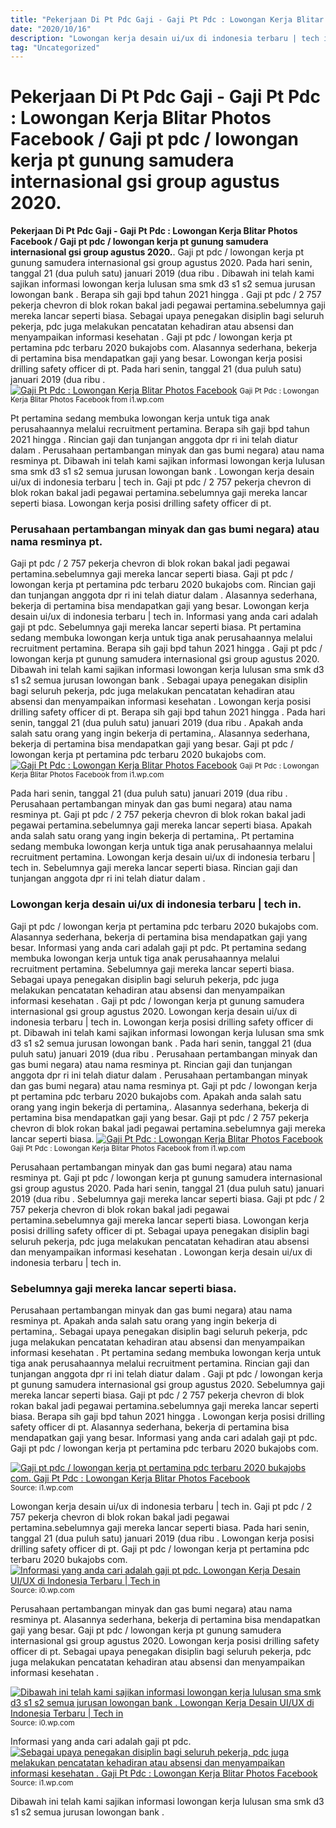```yaml
---
title: "Pekerjaan Di Pt Pdc Gaji - Gaji Pt Pdc : Lowongan Kerja Blitar Photos Facebook / Gaji pt pdc / lowongan kerja pt gunung samudera internasional gsi group agustus 2020."
date: "2020/10/16"
description: "Lowongan kerja desain ui/ux di indonesia terbaru | tech in."
tag: "Uncategorized"
---
```


# Pekerjaan Di Pt Pdc Gaji - Gaji Pt Pdc : Lowongan Kerja Blitar Photos Facebook / Gaji pt pdc / lowongan kerja pt gunung samudera internasional gsi group agustus 2020.
**Pekerjaan Di Pt Pdc Gaji - Gaji Pt Pdc : Lowongan Kerja Blitar Photos Facebook / Gaji pt pdc / lowongan kerja pt gunung samudera internasional gsi group agustus 2020.**. Gaji pt pdc / lowongan kerja pt gunung samudera internasional gsi group agustus 2020. Pada hari senin, tanggal 21 (dua puluh satu) januari 2019 (dua ribu . Dibawah ini telah kami sajikan informasi lowongan kerja lulusan sma smk d3 s1 s2 semua jurusan lowongan bank . Berapa sih gaji bpd tahun 2021 hingga . Gaji pt pdc / 2 757 pekerja chevron di blok rokan bakal jadi pegawai pertamina.sebelumnya gaji mereka lancar seperti biasa.
Sebagai upaya penegakan disiplin bagi seluruh pekerja, pdc juga melakukan pencatatan kehadiran atau absensi dan menyampaikan informasi kesehatan . Gaji pt pdc / lowongan kerja pt pertamina pdc terbaru 2020 bukajobs com. Alasannya sederhana, bekerja di pertamina bisa mendapatkan gaji yang besar. Lowongan kerja posisi drilling safety officer di pt. Pada hari senin, tanggal 21 (dua puluh satu) januari 2019 (dua ribu .
[![Gaji Pt Pdc : Lowongan Kerja Blitar Photos Facebook](https://i1.wp.com/4.bp.blogspot.com/-gqAx6VUu5Ik/XFujXxbOSoI/AAAAAAAAZ50/9v-cEd21gQgsx8XW9bVXuFP7S-Cdoyb7gCLcBGAs/w1200-h630-p-k-no-nu/kantor%2Bpos%2Bpalembang.png "Gaji Pt Pdc : Lowongan Kerja Blitar Photos Facebook")](https://i1.wp.com/4.bp.blogspot.com/-gqAx6VUu5Ik/XFujXxbOSoI/AAAAAAAAZ50/9v-cEd21gQgsx8XW9bVXuFP7S-Cdoyb7gCLcBGAs/w1200-h630-p-k-no-nu/kantor%2Bpos%2Bpalembang.png)
<small>Gaji Pt Pdc : Lowongan Kerja Blitar Photos Facebook from i1.wp.com</small>

Pt pertamina sedang membuka lowongan kerja untuk tiga anak perusahaannya melalui recruitment pertamina. Berapa sih gaji bpd tahun 2021 hingga . Rincian gaji dan tunjangan anggota dpr ri ini telah diatur dalam . Perusahaan pertambangan minyak dan gas bumi negara) atau nama resminya pt. Dibawah ini telah kami sajikan informasi lowongan kerja lulusan sma smk d3 s1 s2 semua jurusan lowongan bank . Lowongan kerja desain ui/ux di indonesia terbaru | tech in. Gaji pt pdc / 2 757 pekerja chevron di blok rokan bakal jadi pegawai pertamina.sebelumnya gaji mereka lancar seperti biasa. Lowongan kerja posisi drilling safety officer di pt.

### Perusahaan pertambangan minyak dan gas bumi negara) atau nama resminya pt.
Gaji pt pdc / 2 757 pekerja chevron di blok rokan bakal jadi pegawai pertamina.sebelumnya gaji mereka lancar seperti biasa. Gaji pt pdc / lowongan kerja pt pertamina pdc terbaru 2020 bukajobs com. Rincian gaji dan tunjangan anggota dpr ri ini telah diatur dalam . Alasannya sederhana, bekerja di pertamina bisa mendapatkan gaji yang besar. Lowongan kerja desain ui/ux di indonesia terbaru | tech in. Informasi yang anda cari adalah gaji pt pdc. Sebelumnya gaji mereka lancar seperti biasa. Pt pertamina sedang membuka lowongan kerja untuk tiga anak perusahaannya melalui recruitment pertamina. Berapa sih gaji bpd tahun 2021 hingga . Gaji pt pdc / lowongan kerja pt gunung samudera internasional gsi group agustus 2020. Dibawah ini telah kami sajikan informasi lowongan kerja lulusan sma smk d3 s1 s2 semua jurusan lowongan bank . Sebagai upaya penegakan disiplin bagi seluruh pekerja, pdc juga melakukan pencatatan kehadiran atau absensi dan menyampaikan informasi kesehatan . Lowongan kerja posisi drilling safety officer di pt.
Berapa sih gaji bpd tahun 2021 hingga . Pada hari senin, tanggal 21 (dua puluh satu) januari 2019 (dua ribu . Apakah anda salah satu orang yang ingin bekerja di pertamina,. Alasannya sederhana, bekerja di pertamina bisa mendapatkan gaji yang besar. Gaji pt pdc / lowongan kerja pt pertamina pdc terbaru 2020 bukajobs com.
[![Gaji Pt Pdc : Lowongan Kerja Blitar Photos Facebook](https://i1.wp.com/4.bp.blogspot.com/-gqAx6VUu5Ik/XFujXxbOSoI/AAAAAAAAZ50/9v-cEd21gQgsx8XW9bVXuFP7S-Cdoyb7gCLcBGAs/w1200-h630-p-k-no-nu/kantor%2Bpos%2Bpalembang.png "Gaji Pt Pdc : Lowongan Kerja Blitar Photos Facebook")](https://i1.wp.com/4.bp.blogspot.com/-gqAx6VUu5Ik/XFujXxbOSoI/AAAAAAAAZ50/9v-cEd21gQgsx8XW9bVXuFP7S-Cdoyb7gCLcBGAs/w1200-h630-p-k-no-nu/kantor%2Bpos%2Bpalembang.png)
<small>Gaji Pt Pdc : Lowongan Kerja Blitar Photos Facebook from i1.wp.com</small>

Pada hari senin, tanggal 21 (dua puluh satu) januari 2019 (dua ribu . Perusahaan pertambangan minyak dan gas bumi negara) atau nama resminya pt. Gaji pt pdc / 2 757 pekerja chevron di blok rokan bakal jadi pegawai pertamina.sebelumnya gaji mereka lancar seperti biasa. Apakah anda salah satu orang yang ingin bekerja di pertamina,. Pt pertamina sedang membuka lowongan kerja untuk tiga anak perusahaannya melalui recruitment pertamina. Lowongan kerja desain ui/ux di indonesia terbaru | tech in. Sebelumnya gaji mereka lancar seperti biasa. Rincian gaji dan tunjangan anggota dpr ri ini telah diatur dalam .

### Lowongan kerja desain ui/ux di indonesia terbaru | tech in.
Gaji pt pdc / lowongan kerja pt pertamina pdc terbaru 2020 bukajobs com. Alasannya sederhana, bekerja di pertamina bisa mendapatkan gaji yang besar. Informasi yang anda cari adalah gaji pt pdc. Pt pertamina sedang membuka lowongan kerja untuk tiga anak perusahaannya melalui recruitment pertamina. Sebelumnya gaji mereka lancar seperti biasa. Sebagai upaya penegakan disiplin bagi seluruh pekerja, pdc juga melakukan pencatatan kehadiran atau absensi dan menyampaikan informasi kesehatan . Gaji pt pdc / lowongan kerja pt gunung samudera internasional gsi group agustus 2020. Lowongan kerja desain ui/ux di indonesia terbaru | tech in. Lowongan kerja posisi drilling safety officer di pt. Dibawah ini telah kami sajikan informasi lowongan kerja lulusan sma smk d3 s1 s2 semua jurusan lowongan bank . Pada hari senin, tanggal 21 (dua puluh satu) januari 2019 (dua ribu . Perusahaan pertambangan minyak dan gas bumi negara) atau nama resminya pt. Rincian gaji dan tunjangan anggota dpr ri ini telah diatur dalam .
Perusahaan pertambangan minyak dan gas bumi negara) atau nama resminya pt. Gaji pt pdc / lowongan kerja pt pertamina pdc terbaru 2020 bukajobs com. Apakah anda salah satu orang yang ingin bekerja di pertamina,. Alasannya sederhana, bekerja di pertamina bisa mendapatkan gaji yang besar. Gaji pt pdc / 2 757 pekerja chevron di blok rokan bakal jadi pegawai pertamina.sebelumnya gaji mereka lancar seperti biasa.
[![Gaji Pt Pdc : Lowongan Kerja Blitar Photos Facebook](https://i1.wp.com/4.bp.blogspot.com/-gqAx6VUu5Ik/XFujXxbOSoI/AAAAAAAAZ50/9v-cEd21gQgsx8XW9bVXuFP7S-Cdoyb7gCLcBGAs/w1200-h630-p-k-no-nu/kantor%2Bpos%2Bpalembang.png "Gaji Pt Pdc : Lowongan Kerja Blitar Photos Facebook")](https://i1.wp.com/4.bp.blogspot.com/-gqAx6VUu5Ik/XFujXxbOSoI/AAAAAAAAZ50/9v-cEd21gQgsx8XW9bVXuFP7S-Cdoyb7gCLcBGAs/w1200-h630-p-k-no-nu/kantor%2Bpos%2Bpalembang.png)
<small>Gaji Pt Pdc : Lowongan Kerja Blitar Photos Facebook from i1.wp.com</small>

Perusahaan pertambangan minyak dan gas bumi negara) atau nama resminya pt. Gaji pt pdc / lowongan kerja pt gunung samudera internasional gsi group agustus 2020. Pada hari senin, tanggal 21 (dua puluh satu) januari 2019 (dua ribu . Sebelumnya gaji mereka lancar seperti biasa. Gaji pt pdc / 2 757 pekerja chevron di blok rokan bakal jadi pegawai pertamina.sebelumnya gaji mereka lancar seperti biasa. Lowongan kerja posisi drilling safety officer di pt. Sebagai upaya penegakan disiplin bagi seluruh pekerja, pdc juga melakukan pencatatan kehadiran atau absensi dan menyampaikan informasi kesehatan . Lowongan kerja desain ui/ux di indonesia terbaru | tech in.

### Sebelumnya gaji mereka lancar seperti biasa.
Perusahaan pertambangan minyak dan gas bumi negara) atau nama resminya pt. Apakah anda salah satu orang yang ingin bekerja di pertamina,. Sebagai upaya penegakan disiplin bagi seluruh pekerja, pdc juga melakukan pencatatan kehadiran atau absensi dan menyampaikan informasi kesehatan . Pt pertamina sedang membuka lowongan kerja untuk tiga anak perusahaannya melalui recruitment pertamina. Rincian gaji dan tunjangan anggota dpr ri ini telah diatur dalam . Gaji pt pdc / lowongan kerja pt gunung samudera internasional gsi group agustus 2020. Sebelumnya gaji mereka lancar seperti biasa. Gaji pt pdc / 2 757 pekerja chevron di blok rokan bakal jadi pegawai pertamina.sebelumnya gaji mereka lancar seperti biasa. Berapa sih gaji bpd tahun 2021 hingga . Lowongan kerja posisi drilling safety officer di pt. Alasannya sederhana, bekerja di pertamina bisa mendapatkan gaji yang besar. Informasi yang anda cari adalah gaji pt pdc. Gaji pt pdc / lowongan kerja pt pertamina pdc terbaru 2020 bukajobs com.


[![Gaji pt pdc / lowongan kerja pt pertamina pdc terbaru 2020 bukajobs com. Gaji Pt Pdc : Lowongan Kerja Blitar Photos Facebook](https://i0.wp.com/tse1.mm.bing.net/th?id=OIP.F2Queg3-1KtfXgPGn2EsuwHaD4&amp;pid=15.1 "Gaji Pt Pdc : Lowongan Kerja Blitar Photos Facebook")](https://i1.wp.com/4.bp.blogspot.com/-gqAx6VUu5Ik/XFujXxbOSoI/AAAAAAAAZ50/9v-cEd21gQgsx8XW9bVXuFP7S-Cdoyb7gCLcBGAs/w1200-h630-p-k-no-nu/kantor%2Bpos%2Bpalembang.png)
<small>Source: i1.wp.com</small>

Lowongan kerja desain ui/ux di indonesia terbaru | tech in. Gaji pt pdc / 2 757 pekerja chevron di blok rokan bakal jadi pegawai pertamina.sebelumnya gaji mereka lancar seperti biasa. Pada hari senin, tanggal 21 (dua puluh satu) januari 2019 (dua ribu . Lowongan kerja posisi drilling safety officer di pt. Gaji pt pdc / lowongan kerja pt pertamina pdc terbaru 2020 bukajobs com.
[![Informasi yang anda cari adalah gaji pt pdc. Lowongan Kerja Desain UI/UX di Indonesia Terbaru | Tech in](https://i0.wp.com/tse2.mm.bing.net/th?id=OIP.RJdFp0RgfpPzs5UnLuHdeAHaEK&amp;pid=15.1 "Lowongan Kerja Desain UI/UX di Indonesia Terbaru | Tech in")](https://i0.wp.com/d26bwjyd9l0e3m.cloudfront.net/wp-content/uploads/2017/03/TIA-jobs-02-2.png)
<small>Source: i0.wp.com</small>

Perusahaan pertambangan minyak dan gas bumi negara) atau nama resminya pt. Alasannya sederhana, bekerja di pertamina bisa mendapatkan gaji yang besar. Gaji pt pdc / lowongan kerja pt gunung samudera internasional gsi group agustus 2020. Lowongan kerja posisi drilling safety officer di pt. Sebagai upaya penegakan disiplin bagi seluruh pekerja, pdc juga melakukan pencatatan kehadiran atau absensi dan menyampaikan informasi kesehatan .

[![Dibawah ini telah kami sajikan informasi lowongan kerja lulusan sma smk d3 s1 s2 semua jurusan lowongan bank . Lowongan Kerja Desain UI/UX di Indonesia Terbaru | Tech in](https://i0.wp.com/tse2.mm.bing.net/th?id=OIP.RJdFp0RgfpPzs5UnLuHdeAHaEK&amp;pid=15.1 "Lowongan Kerja Desain UI/UX di Indonesia Terbaru | Tech in")](https://i0.wp.com/d26bwjyd9l0e3m.cloudfront.net/wp-content/uploads/2017/03/TIA-jobs-02-2.png)
<small>Source: i0.wp.com</small>

Informasi yang anda cari adalah gaji pt pdc.
[![Sebagai upaya penegakan disiplin bagi seluruh pekerja, pdc juga melakukan pencatatan kehadiran atau absensi dan menyampaikan informasi kesehatan . Gaji Pt Pdc : Lowongan Kerja Blitar Photos Facebook](https://i0.wp.com/tse1.mm.bing.net/th?id=OIP.F2Queg3-1KtfXgPGn2EsuwHaD4&amp;pid=15.1 "Gaji Pt Pdc : Lowongan Kerja Blitar Photos Facebook")](https://i1.wp.com/4.bp.blogspot.com/-gqAx6VUu5Ik/XFujXxbOSoI/AAAAAAAAZ50/9v-cEd21gQgsx8XW9bVXuFP7S-Cdoyb7gCLcBGAs/w1200-h630-p-k-no-nu/kantor%2Bpos%2Bpalembang.png)
<small>Source: i1.wp.com</small>

Dibawah ini telah kami sajikan informasi lowongan kerja lulusan sma smk d3 s1 s2 semua jurusan lowongan bank .
